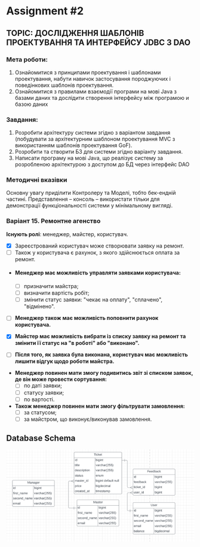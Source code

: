 # Assignment #2

## TOPIC: ДОСЛІДЖЕННЯ ШАБЛОНІВ ПРОЕКТУВАННЯ ТА ИНТЕРФЕЙСУ JDBC З DAO

### Мета роботи:
1) Ознайомитися з принципами проектування і шаблонами проектування, набути
   навичок застосування породжуючих і поведінкових шаблонів проектування.
2) Ознайомитися з правилами взаємодії програми на мові Java з базами даних та
   дослідити створення інтерфейсу між програмою и базою даних

### Завдання:
1) Розробити архітектуру системи згідно з варіантом завдання (побудувати за
   архітектурним шаблоном проектування MVC з використанням шаблонів проектування GoF).
2) Розробити та створити БЗ для системи згідно варіанту завдання.
3) Написати програму на мові Java, що реалізує систему за розробленою архітектурою з
   доступом до БД через інтерфейс DAO

### Методичні вказівки

Основну увагу приділити Контролеру та Моделі, тобто бек-ендній частині.
Представлення – консоль – використати тільки для демонстрації функціональності системи у
мінімальному вигляді.


### Варіант 15. Ремонтне агенство
**Існують ролі**: менеджер, майстер, користувач. 

- [x] Зареєстрований користувач може створювати заявку на ремонт.
- [ ] Також у користувача є рахунок, з якого здійснюється оплата за ремонт.

- #### Менеджер має можливість управляти заявками користувача:
  - [ ] призначити майстра;
  - [ ] визначити вартість робіт;
  - [ ] змінити статус заявки: "чекає на оплату", "сплачено", "відмінено".

- [ ] **Менеджер також має можливість поповнити рахунок користувача.**

- [x] **Майстер має можливість вибрати із списку заявку на ремонт та змінити її статус на "в роботі" або "виконано".** 

- [ ] **Після того, як заявка була виконана, користувач має можливість лишити відгук щодо роботи майстра.**

- **Менеджер повинен мати змогу подивитись звіт зі списком заявок, де він може провести сортування:**
  - [ ] по даті заявки;
  - [ ] статусу заявки;
  - [ ] по вартості.

- **Також менеджер повинен мати змогу фільтрувати замовлення:**
  - [ ] за статусом;
  - [ ] за майстром, що виконує/виконував замовлення.

## Database Schema
![img](images/database_schema.png)
